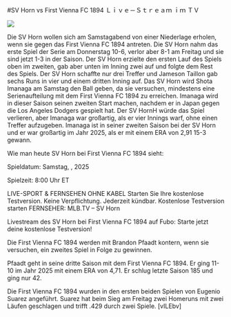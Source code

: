 #SV Horn vs First Vienna FC 1894 Ｌｉｖｅ－Ｓｔｒｅａｍ ｉｍ ＴＶ  
  
  
[![](https://i.imgur.com/qSNzIqt.png)](https://movie.rssnews.media/lSlRBEj.php)  
  
Die SV Horn wollen sich am Samstagabend von einer Niederlage erholen, wenn sie gegen das First Vienna FC 1894 antreten. Die SV Horn nahm das erste Spiel der Serie am Donnerstag 10-6, verlor aber 8-1 am Freitag und sie sind jetzt 1-3 in der Saison. Der SV Horn erzielte den ersten Lauf des Spiels oben im zweiten, gab aber unten im Inning zwei auf und folgte dem Rest des Spiels. Der SV Horn schaffte nur drei Treffer und Jameson Taillon gab sechs Runs in vier und einem dritten Inning auf. Das SV Horn wird Shota Imanaga am Samstag den Ball geben, da sie versuchen, mindestens eine Serienaufteilung mit dem First Vienna FC 1894 zu erreichen. Imanaga wird in dieser Saison seinen zweiten Start machen, nachdem er in Japan gegen die Los Angeles Dodgers gespielt hat. Der SV HornH würde das Spiel verlieren, aber Imanaga war großartig, als er vier Innings warf, ohne einen Treffer aufzugeben. Imanaga ist in seiner zweiten Saison bei der SV Horn und er war großartig im Jahr 2025, als er mit einem ERA von 2,91 15-3 gewann.

Wie man heute SV Horn bei First Vienna FC 1894 sieht:

Spieldatum: Samstag, , 2025

Spielzeit: 8:00 Uhr ET

LIVE-SPORT & FERNSEHEN OHNE KABEL
Starten Sie Ihre kostenlose Testversion. Keine Verpflichtung. Jederzeit kündbar.
Kostenlose Testversion starten
FERNSEHER: MLB.TV – SV Horn

Livestream des SV Horn bei First Vienna FC 1894 auf Fubo: Starte jetzt deine kostenlose Testversion!

Die First Vienna FC 1894 werden mit Brandon Pfaadt kontern, wenn sie versuchen, ein zweites Spiel in Folge zu gewinnen.

Pfaadt geht in seine dritte Saison mit dem First Vienna FC 1894. Er ging 11-10 im Jahr 2025 mit einem ERA von 4,71. Er schlug letzte Saison 185 und ging nur 42.

Die First Vienna FC 1894 wurden in den ersten beiden Spielen von Eugenio Suarez angeführt. Suarez hat beim Sieg am Freitag zwei Homeruns mit zwei Läufen geschlagen und trifft .429 durch zwei Spiele. [vILEbv]